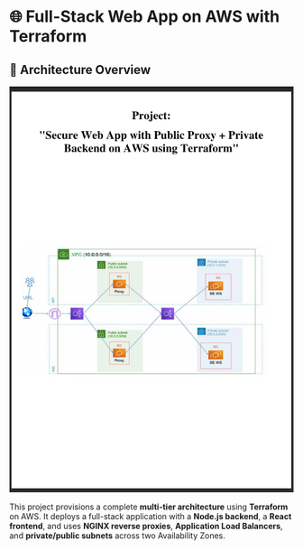 # 🌐 Full-Stack Web App on AWS with Terraform
## 🚀 Architecture Overview
![Architecture Diagram](screenshot/project.png)

This project provisions a complete **multi-tier architecture** using **Terraform** on AWS. It deploys a full-stack application with a **Node.js backend**, a **React frontend**, and uses **NGINX reverse proxies**, **Application Load Balancers**, and **private/public subnets** across two Availability Zones.





